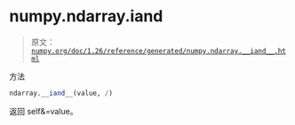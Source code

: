 # numpy.ndarray.__iand__

> 原文：[`numpy.org/doc/1.26/reference/generated/numpy.ndarray.__iand__.html`](https://numpy.org/doc/1.26/reference/generated/numpy.ndarray.__iand__.html)

方法

```py
ndarray.__iand__(value, /)
```

返回 self&=value。
